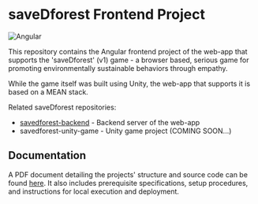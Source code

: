 # saveDforest Frontend Project
![Angular](https://img.shields.io/badge/Angular-DD0031?style=flat&logo=angular&logoColor=white)

This repository contains the Angular frontend project of the web-app that supports the 'saveDforest' (v1) game - a browser based, serious game for promoting environmentally sustainable behaviors through empathy. 

While the game itself was built using Unity, the web-app that supports it is based on a MEAN stack.

Related saveDforest repositories: 
- [savedforest-backend](https://github.com/ricardosantosfc/savedforest-backend-public) - Backend server of the web-app
- savedforest-unity-game - Unity game project (COMING SOON...)
  
## Documentation

A PDF document detailing the projects' structure and source code can be found [here](https://ricardosantosfc.github.io/savedforest-documentation/savedforest_documentation.pdf).
It also includes prerequisite specifications, setup procedures, and instructions for local execution and deployment. 
